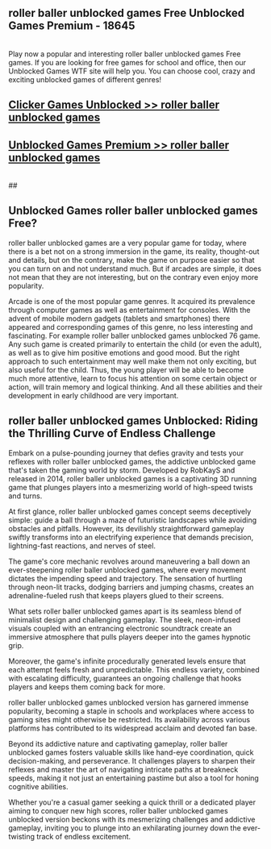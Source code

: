 ## roller baller unblocked games Free Unblocked Games Premium - 18645 <br>
<br>
Play now a popular and interesting roller baller unblocked games Free games. If you are looking for free games for school and office, then our Unblocked Games WTF site will help you. You can choose cool, crazy and exciting unblocked games of different genres!


##  [Clicker Games Unblocked >> roller baller unblocked games](http://freeplayer.one?title=roller_baller_unblocked_games&ref=05)

##  [Unblocked Games Premium >> roller baller unblocked games](http://freeplayer.one?title=roller_baller_unblocked_games&ref=05)
  <br>
  ##



## Unblocked Games roller baller unblocked games Free?

roller baller unblocked games are a very popular game for today, where there is a bet not on a strong immersion in the game, its reality, thought-out and details, but on the contrary, make the game on purpose easier so that you can turn on and not understand much. But if arcades are simple, it does not mean that they are not interesting, but on the contrary even enjoy more popularity.

Arcade is one of the most popular game genres. It acquired its prevalence through computer games as well as entertainment for consoles. With the advent of mobile modern gadgets (tablets and smartphones) there appeared and corresponding games of this genre, no less interesting and fascinating. For example roller baller unblocked games unblocked 76 game. Any such game is created primarily to entertain the child (or even the adult), as well as to give him positive emotions and good mood. But the right approach to such entertainment may well make them not only exciting, but also useful for the child. Thus, the young player will be able to become much more attentive, learn to focus his attention on some certain object or action, will train memory and logical thinking. And all these abilities and their development in early childhood are very important.

##  roller baller unblocked games Unblocked: Riding the Thrilling Curve of Endless Challenge

Embark on a pulse-pounding journey that defies gravity and tests your reflexes with roller baller unblocked games, the addictive unblocked game that's taken the gaming world by storm. Developed by RobKayS and released in 2014, roller baller unblocked games is a captivating 3D running game that plunges players into a mesmerizing world of high-speed twists and turns.

At first glance, roller baller unblocked games concept seems deceptively simple: guide a ball through a maze of futuristic landscapes while avoiding obstacles and pitfalls. However, its devilishly straightforward gameplay swiftly transforms into an electrifying experience that demands precision, lightning-fast reactions, and nerves of steel.

The game's core mechanic revolves around maneuvering a ball down an ever-steepening roller baller unblocked games, where every movement dictates the impending speed and trajectory. The sensation of hurtling through neon-lit tracks, dodging barriers and jumping chasms, creates an adrenaline-fueled rush that keeps players glued to their screens.

What sets roller baller unblocked games apart is its seamless blend of minimalist design and challenging gameplay. The sleek, neon-infused visuals coupled with an entrancing electronic soundtrack create an immersive atmosphere that pulls players deeper into the games hypnotic grip.

Moreover, the game's infinite procedurally generated levels ensure that each attempt feels fresh and unpredictable. This endless variety, combined with escalating difficulty, guarantees an ongoing challenge that hooks players and keeps them coming back for more.

roller baller unblocked games unblocked version has garnered immense popularity, becoming a staple in schools and workplaces where access to gaming sites might otherwise be restricted. Its availability across various platforms has contributed to its widespread acclaim and devoted fan base.

Beyond its addictive nature and captivating gameplay, roller baller unblocked games fosters valuable skills like hand-eye coordination, quick decision-making, and perseverance. It challenges players to sharpen their reflexes and master the art of navigating intricate paths at breakneck speeds, making it not just an entertaining pastime but also a tool for honing cognitive abilities.

Whether you're a casual gamer seeking a quick thrill or a dedicated player aiming to conquer new high scores, roller baller unblocked games unblocked version beckons with its mesmerizing challenges and addictive gameplay, inviting you to plunge into an exhilarating journey down the ever-twisting track of endless excitement.